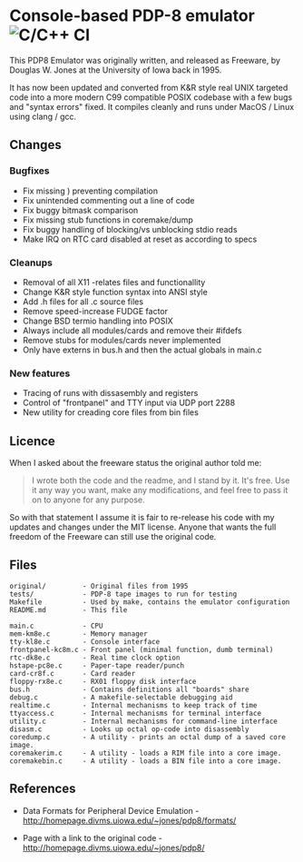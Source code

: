 # Console-based PDP-8 emulator ![C/C++ CI](https://github.com/SmallRoomLabs/pdp8emu/workflows/C/C++%20CI/badge.svg)

This PDP8 Emulator was originally written, and released as Freeware, by Douglas W. Jones at the University of Iowa back in 1995.

It has now been updated and converted from K&R style real UNIX targeted code into a more modern C99 compatible POSIX codebase with a few bugs and "syntax errors" fixed. It compiles cleanly and runs under MacOS / Linux using clang / gcc.

## Changes

### Bugfixes
- Fix missing ) preventing compilation
- Fix unintended commenting out a line of code
- Fix buggy bitmask comparison
- Fix missing stub functions in coremake/dump
- Fix buggy handling of blocking/vs unblocking stdio reads
- Make IRQ on RTC card disabled at reset as according to specs 

### Cleanups
- Removal of all X11 -relates files and functionallity
- Change K&R style function syntax into ANSI style
- Add .h files for all .c source files
- Remove speed-increase FUDGE factor
- Change BSD termio handling into POSIX
- Always include all modules/cards and remove their #ifdefs
- Remove stubs for modules/cards never implemented
- Only have externs in bus.h and then the actual globals in main.c

### New features
- Tracing of runs with dissasembly and registers
- Control of "frontpanel" and TTY input via UDP port 2288 
- New utility for creading core files from bin files

## Licence
When I asked about the freeware status the original author told me:

>I wrote both the code and the readme, and I stand by it.  It's free.  Use it any way you want, make any modifications, and feel free to pass it on to anyone for any purpose.

So with that statement I assume it is fair to re-release his code with my updates and changes under the MIT license. Anyone that wants the full freedom of the Freeware can still use the original code.

## Files
```
original/         - Original files from 1995
tests/            - PDP-8 tape images to run for testing
Makefile          - Used by make, contains the emulator configuration
README.md         - This file

main.c            - CPU
mem-km8e.c        - Memory manager
tty-kl8e.c        - Console interface
frontpanel-kc8m.c - Front panel (minimal function, dumb terminal)
rtc-dk8e.c        - Real time clock option
hstape-pc8e.c     - Paper-tape reader/punch
card-cr8f.c       - Card reader
floppy-rx8e.c     - RX01 floppy disk interface
bus.h             - Contains definitions all "boards" share
debug.c           - A makefile-selectable debugging aid
realtime.c        - Internal mechanisms to keep track of time
ttyaccess.c       - Internal mechanisms for terminal interface
utility.c         - Internal mechanisms for command-line interface
disasm.c          - Looks up octal op-code into disassembly
coredump.c        - A utility - prints an octal dump of a saved core image.
coremakerim.c     - A utility - loads a RIM file into a core image.
coremakebin.c     - A utility - loads a BIN file into a core image.
```

## References

- Data Formats for Peripheral Device Emulation - http://homepage.divms.uiowa.edu/~jones/pdp8/formats/

- Page with a link to the original code - http://homepage.divms.uiowa.edu/~jones/pdp8/